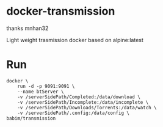# docker-transmission
thanks mnhan32

Light weight trasmission docker based on alpine:latest

# Run
```
docker \
	run -d -p 9091:9091 \
	--name btServer \
	-v /serverSidePath/Completed:/data/download \
	-v /serverSidePath/Incomplete:/data/incomplete \
	-v /serverSidePath/Downloads/Torrents:/data/watch \
	-v /serverSidePath/.config:/data/config \
babim/transmission
```

